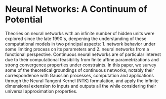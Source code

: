 # Neural Networks: A Continuum of Potential

Theories on neural networks with an infinite number of hidden units were explored since the late 1990's, deepening the understanding of these computational models in two principal aspects: 1. network behavior under some limiting process on its parameters and 2. neural networks from a functional perspective. Continuous neural networks are of particular interest due to their computational feasibility from finite affine parametrizations and strong convergence properties under constraints. In this paper, we survey some of the theoretical groundings of continuous networks, notably their correspondence with Gaussian processes, computation and applications through the Neural Tangent Kernel (NTK) formulation, and apply the infinite dimensional extension to inputs and outputs all the while considering their universal approximation properties.
